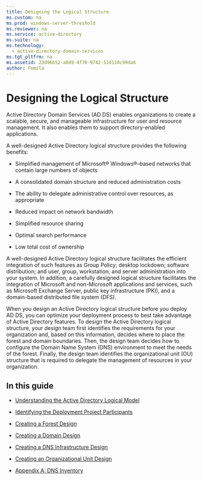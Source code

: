 ```yaml
---
title: Designing the Logical Structure
ms.custom: na
ms.prod: windows-server-threshold
ms.reviewer: na
ms.service: active-directory
ms.suite: na
ms.technology: 
  - active-directory-domain-services
ms.tgt_pltfrm: na
ms.assetid: 23d96652-a0d9-4f70-9742-514110c99da6
author: Femila
---
```

# Designing the Logical Structure
Active Directory Domain Services \(AD DS\) enables organizations to create a scalable, secure, and manageable infrastructure for user and resource management. It also enables them to support directory\-enabled applications.  
  
A well\-designed Active Directory logical structure provides the following benefits:  
  
-   Simplified management of Microsoft® Windows®–based networks that contain large numbers of objects  
  
-   A consolidated domain structure and reduced administration costs  
  
-   The ability to delegate administrative control over resources, as appropriate  
  
-   Reduced impact on network bandwidth  
  
-   Simplified resource sharing  
  
-   Optimal search performance  
  
-   Low total cost of ownership  
  
A well\-designed Active Directory logical structure facilitates the efficient integration of such features as Group Policy; desktop lockdown; software distribution; and user, group, workstation, and server administration into your system. In addition, a carefully designed logical structure facilitates the integration of Microsoft and non\-Microsoft applications and services, such as Microsoft Exchange Server, public key infrastructure \(PKI\), and a domain\-based distributed file system \(DFS\).  
  
When you design an Active Directory logical structure before you deploy AD DS, you can optimize your deployment process to best take advantage of Active Directory features. To design the Active Directory logical structure, your design team first identifies the requirements for your organization and, based on this information, decides where to place the forest and domain boundaries. Then, the design team decides how to configure the Domain Name System \(DNS\) environment to meet the needs of the forest. Finally, the design team identifies the organizational unit \(OU\) structure that is required to delegate the management of resources in your organization.  
  
## In this guide  
  
-   [Understanding the Active Directory Logical Model](Understanding-the-Active-Directory-Logical-Model.md)  
  
-   [Identifying the Deployment Project Participants](Identifying-the-Deployment-Project-Participants.md)  
  
-   [Creating a Forest Design](Creating-a-Forest-Design.md)  
  
-   [Creating a Domain Design](Creating-a-Domain-Design.md)  
  
-   [Creating a DNS Infrastructure Design](Creating-a-DNS-Infrastructure-Design.md)  
  
-   [Creating an Organizational Unit Design](Creating-an-Organizational-Unit-Design.md)  
  
-   [Appendix A: DNS Inventory](Appendix-A--DNS-Inventory.md)  
  

